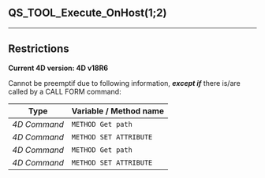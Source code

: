 ﻿## QS_TOOL_Execute_OnHost($1;$2)---## Restrictions**Current 4D version: 4D v18R6**Cannot be preemptif due to following information, ***except if*** there is/are called by a CALL FORM command:|Type|Variable / Method name||------|------||*4D Command*|`METHOD Get path`||*4D Command*|`METHOD SET ATTRIBUTE`||*4D Command*|`METHOD Get path`||*4D Command*|`METHOD SET ATTRIBUTE`|